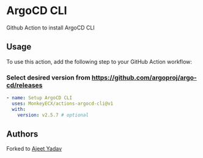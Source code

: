 # ArgoCD CLI
Github Action to install ArgoCD CLI

## Usage
To use this action, add the following step to your GitHub Action workflow:

### Select desired version from https://github.com/argoproj/argo-cd/releases

```yaml
- name: Setup ArgoCD CLI 
  uses: MonkeyECX/actions-argocd-cli@v1
  with:
    version: v2.5.7 # optional 
```

## Authors

Forked to [Ajeet Yadav](https://github.com/imAjeetYadav)
